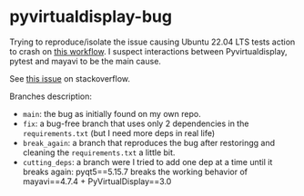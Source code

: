# pyvirtualdisplay-bug

Trying to reproduce/isolate the issue causing Ubuntu 22.04 LTS tests action
to crash on [this workflow](https://github.com/Becheler/quetzal-CRUMBS/blob/main/.github/workflows/unit_tests.yml). I suspect interactions between Pyvirtualdisplay, pytest and mayavi to be the main cause.

See [this issue](https://stackoverflow.com/questions/72874772/pytest-core-dump-on-unbutu-22-04-lts?noredirect=1#comment128730685_72874772) on stackoverflow.

Branches description:

- `main`: the bug as initially found on my own repo.
- `fix`: a bug-free branch that uses only 2 dependencies in the `requirements.txt` (but I need more deps in real life)
- `break_again`: a branch that reproduces the bug after restoringg and cleaning the `requirements.txt` a little bit.
- `cutting_deps`: a branch were I tried to add one dep at a time until it breaks again: pyqt5==5.15.7 breaks the working behavior of mayavi==4.7.4 + 
PyVirtualDisplay==3.0

